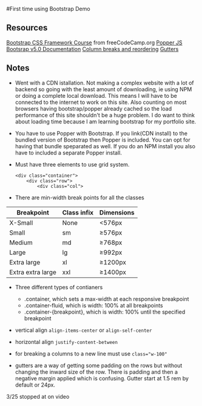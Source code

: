 #First time using Bootstrap Demo

## Resources
[Bootstrap CSS Framework Course](https://www.youtube.com/watch?v=-qfEOE4vtxE) from freeCodeCamp.org
[Popper JS](https://popper.js.org/)
[Bootsrap v5.0 Documentation](https://getbootstrap.com/docs/5.0/getting-started/introduction/)
[Column breaks and reordering](https://getbootstrap.com/docs/5.0/layout/columns/#column-breaks)
[Gutters](https://getbootstrap.com/docs/5.0/layout/gutters/#how-they-work)



## Notes

- Went with a CDN istallation. Not making a complex website with a lot of backend so going with the least amount of downloading, ie using NPM or doing a complete local download. This means I will have to be connected to the internet to work on this site. Also counting on  most browsers having bootstrap/popper already cached so the load performance of this site shouldn't be a huge problem. I do want to think about loading time because I am learning bootstrap for my portfolio site.

- You have to use Popper with Bootstrap. If you link(CDN install) to the bundled version of Bootstrap then Popper is included. You can opt for having that bundle speparated as well. If you do an NPM install you also have to included a separate Popper install.

- Must have three elements to use grid system. 
    ```
    <div class="container"> 
        <div class="row"> 
            <div class="col">
    ```
- There are min-width break points for all the classes

| Breakpoint | Class infix | Dimensions |
| --- | --- | --- |
| X-Small | None | <576px |
| Small | sm | ≥576px |
| Medium | md | ≥768px |
| Large | lg | ≥992px |
| Extra large | xl | ≥1200px |
| Extra extra large | xxl | ≥1400px |

- Three different types of contianers
    - .container, which sets a max-width at each responsive breakpoint
    - .container-fluid, which is width: 100% at all breakpoints
    - .container-{breakpoint}, which is width: 100% until the specified breakpoint 

- vertical align ```align-items-center``` or ``` align-self-center ```
- horizontal align ```justify-content-between ```
- for breaking a columns to a new line must use ```class="w-100"```
- gutters are a way of getting some padding on the rows but without changing the inward size of the row. There is padding and then a negative margin applied which is confusing. Gutter start at 1.5 rem by default or 24px.

3/25 stopped at  on video